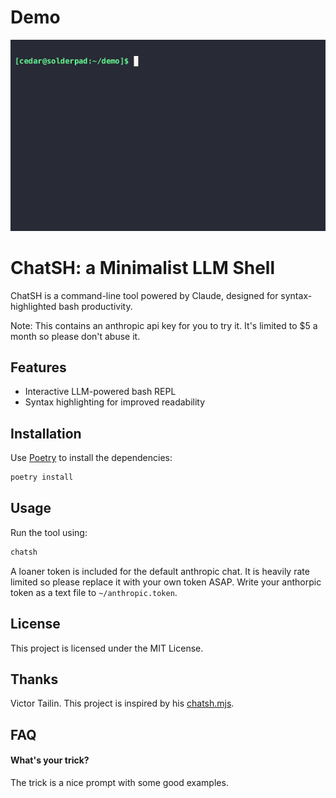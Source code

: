 # Demo

[![Cube Script Demo](demo_gifs/cube_script.gif)](https://www.youtube.com/watch?v=W1ValKNYw_U)


# ChatSH: a Minimalist LLM Shell

ChatSH is a command-line tool powered by Claude, designed for syntax-highlighted bash productivity.

Note: This contains an anthropic api key for you to try it. It's limited to $5 a month so please don't abuse it.

## Features
- Interactive LLM-powered bash REPL
- Syntax highlighting for improved readability

## Installation

Use [Poetry](https://python-poetry.org/) to install the dependencies:

```bash
poetry install
```

## Usage

Run the tool using:

```bash
chatsh
```

A loaner token is included for the default anthropic chat. It is heavily rate limited so please replace it with your own token ASAP. Write your anthorpic token as a text file to `~/anthropic.token`.

## License
This project is licensed under the MIT License.

## Thanks
Victor Tailin. This project is inspired by his [chatsh.mjs](https://web.archive.org/web/20240000000000*/https://github.com/VictorTaelin/AI-scripts/blob/main/chatsh.mjs). 

## FAQ

#### What's your trick?
The trick is a nice prompt with some good examples.
